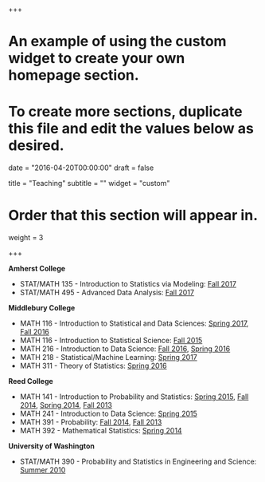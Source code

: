 +++
# An example of using the custom widget to create your own homepage section.
# To create more sections, duplicate this file and edit the values below as desired.

date = "2016-04-20T00:00:00"
draft = false

title = "Teaching"
subtitle = ""
widget = "custom"

# Order that this section will appear in.
weight = 3

+++

**Amherst College**  

* STAT/MATH 135 - Introduction to Statistics via Modeling: [Fall 2017](https://rudeboybert.github.io/STAT135/)
* STAT/MATH 495 - Advanced Data Analysis: [Fall 2017](https://rudeboybert.github.io/STAT495/)

**Middlebury College**  

* MATH 116 - Introduction to Statistical and Data Sciences: [Spring 2017](https://rudeboybert.github.io/MATH116/), [Fall 2016](https://rudeboybert.github.io/2016-09-MATH116/)
* MATH 116 - Introduction to Statistical Science: [Fall 2015](courses/MATH116/2015-09.html)
* MATH 216 - Introduction to Data Science: [Fall 2016](https://rudeboybert.github.io/MATH216/), [Spring 2016](courses/MATH216/2016-02.html)
* MATH 218 - Statistical/Machine Learning: [Spring 2017](https://rudeboybert.github.io/MATH218/)
* MATH 311 - Theory of Statistics: [Spring 2016](courses/MATH311/2016-02.html)

**Reed College**

* MATH 141 - Introduction to Probability and Statistics: [Spring
2015](MATH141/2015-01.html), [Fall 2014](MATH141/2014-09.html), [Spring
2014](MATH141/2014-01.html), [Fall 2013](MATH141/2013-09.html)
* MATH 241 - Introduction to Data Science: [Spring 2015](MATH241/2015-01.html)
* MATH 391 - Probability: [Fall 2014](MATH391/2014-09.html), [Fall
2013](MATH391/2013-09.html)
* MATH 392 - Mathematical Statistics: [Spring 2014](MATH392/2014-01.html)

**University of Washington**

* STAT/MATH 390 - Probability and Statistics in Engineering and Science: [Summer
2010](STAT390/2010-06.html)
